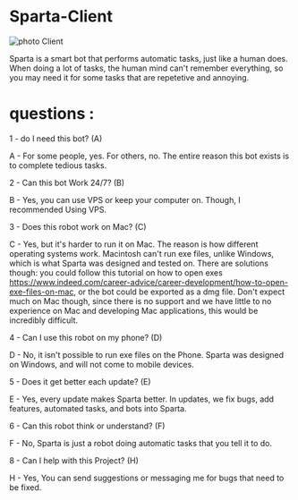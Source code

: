 #                                                                         Sparta-Client

![photo Client](https://user-images.githubusercontent.com/101429553/170903378-57540333-9d94-48fb-b25f-02c769b98940.png)

Sparta is a smart bot that performs automatic tasks, just like a human does. When doing a lot of tasks, the human mind can't remember everything, so
you may need it for some tasks that are repetetive and annoying.

# questions :

1 - do I need this bot? (A)

A - For some people, yes. For others, no. The entire reason this bot exists is to complete tedious tasks.


2 - Can this bot Work 24/7? (B)

B - Yes, you can use VPS or keep your computer on. Though, I recommended Using VPS.


3 - Does this robot work on Mac? (C)

C - Yes, but it's harder to run it on Mac. The reason is how different operating systems work. Macintosh can't run exe files, unlike Windows, which is what Sparta was designed and tested on. There are solutions though: you could follow this tutorial on how to open exes https://www.indeed.com/career-advice/career-development/how-to-open-exe-files-on-mac, or the bot could be exported as a dmg file. Don't expect much on Mac though, since there is no support and we have little to no experience on Mac and developing Mac applications, this would be incredibly difficult.


4 - Can I use this robot on my phone? (D)

D - No, it isn't possible to run exe files on the Phone. Sparta was designed on Windows, and will not come to mobile devices.


5 - Does it get better each update? (E)

E - Yes, every update makes Sparta better. In updates, we fix bugs, add features, automated tasks, and bots into Sparta.


6 - Can this robot think or understand? (F)

F - No, Sparta is just a robot doing automatic tasks that you tell it to do.


8 - Can I help with this Project? (H)

H - Yes, You can send suggestions or messaging me for bugs that need to be fixed.

